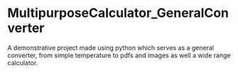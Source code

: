 # MultipurposeCalculator_GeneralConverter
A demonstrative project made using python which serves as a general converter, from simple temperature to pdfs and images as well a wide range calculator. 

